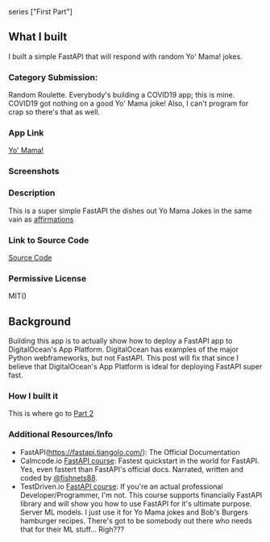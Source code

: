 series ["First Part"]

## What I built

I built a simple FastAPI that will respond with random Yo' Mama! jokes.

### Category Submission:

Random Roulette. Everybody's building a COVID19 app; this is mine. COVID19 got
nothing on a good Yo' Mama joke! Also, I can't program for crap so there's that
as well.


### App Link

[Yo' Mama!](https://fastapi-d-oapp-tjgd2.ondigitalocean.app/)


### Screenshots


### Description

This is a super simple FastAPI the dishes out Yo Mama Jokes in the same vain as
[affirmations](https://www.affirmations.dev/)

### Link to Source Code

[Source Code](https://github.com/mrcartoonster/fastapi_DOapp)

### Permissive License

MIT()

## Background

Building this app is to actually show how to deploy a FastAPI app
to DigitalOcean's App Platform. DigitalOcean has examples of the major Python
webframeworks, but not FastAPI. This post will fix that since I believe that
DigitalOcean's App Platform is ideal for deploying FastAPI super fast.

### How I built it

This is where go to [Part 2]()

### Additional Resources/Info

* FastAPI(https://fastapi.tiangolo.com/): The Official Documentation
* Calmcode.io [FastAPI course](https://calmcode.io/fastapi/hello-world.html):
  Fastest quickstart in the world for FastAPI. Yes, even fastert than FastAPI's
official docs. Narrated, written and coded by
[@fishnets88](https://twitter.com/fishnets88).
* TestDriven.io [FastAPI course](https://testdriven.io/courses/tdd-fastapi/?utm_source=mrcartoonster): If you're an actual professional Developer/Programmer, I'm not. This course supports financially FastAPI library and will show you how to use FastAPI for it's ultimate purpose. Server ML models. I just use it for Yo Mama jokes and Bob's Burgers hamburger recipes. There's got to be somebody out there who needs that for their ML stuff... Righ???
